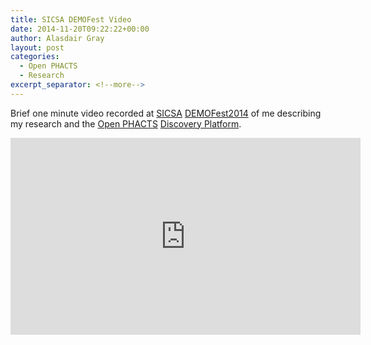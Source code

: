 ```yaml
---
title: SICSA DEMOFest Video
date: 2014-11-20T09:22:22+00:00
author: Alasdair Gray
layout: post
categories:
  - Open PHACTS
  - Research
excerpt_separator: <!--more-->
---
```

Brief one minute video recorded at [SICSA](http://www.sicsa.ac.uk/) [DEMOFest2014](http://www.sicsa.ac.uk/knowledge-exchange/industry-collaboration/demofest/) of me describing my research and the [Open PHACTS](http://www.openphacts.org) [Discovery Platform](https://dev.openphacts.org/).

<iframe width="560" height="315" src="https://www.youtube.com/embed/ssaKsVJWV28" title="YouTube video player" frameborder="0" allow="accelerometer; autoplay; clipboard-write; encrypted-media; gyroscope; picture-in-picture" allowfullscreen></iframe>    